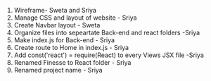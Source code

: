 1. Wireframe- Sweta and Sriya
2. Manage CSS and layout of website - Sriya
3.  Create Navbar layout - Sweta
4.  Organize files into sepeartate Back-end and react folders -Sriya
5. Make index.js for Back-end - Sriya
6. Create route to Home in index.js - Sriya
7. Add const('react') = require(React) to every Views JSX file -Sriya
8. Renamed Finesse to React folder - Sriya
9. Renamed project name - Sriya